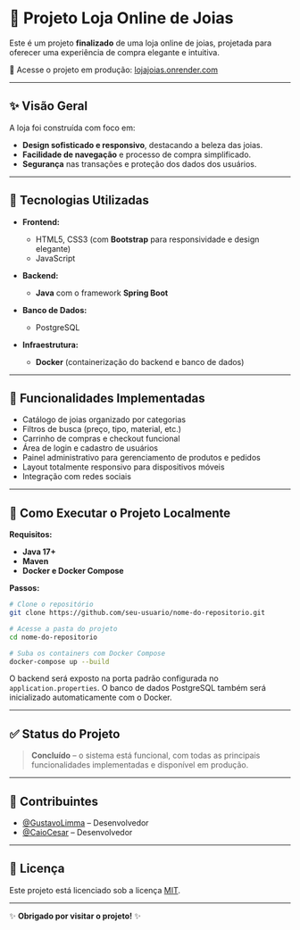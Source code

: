 # 💎 Projeto Loja Online de Joias

Este é um projeto **finalizado** de uma loja online de joias, projetada para oferecer uma experiência de compra elegante e intuitiva.

🔗 Acesse o projeto em produção: [lojajoias.onrender.com](https://lojajoias.onrender.com)

---

## ✨ Visão Geral

A loja foi construída com foco em:
- **Design sofisticado e responsivo**, destacando a beleza das joias.
- **Facilidade de navegação** e processo de compra simplificado.
- **Segurança** nas transações e proteção dos dados dos usuários.

---

## 🚀 Tecnologias Utilizadas

- **Frontend:**
  - HTML5, CSS3 (com **Bootstrap** para responsividade e design elegante)
  - JavaScript

- **Backend:**
  - **Java** com o framework **Spring Boot**

- **Banco de Dados:**
  - PostgreSQL

- **Infraestrutura:**
  - **Docker** (containerização do backend e banco de dados)

---

## 🎨 Funcionalidades Implementadas

- Catálogo de joias organizado por categorias
- Filtros de busca (preço, tipo, material, etc.)
- Carrinho de compras e checkout funcional
- Área de login e cadastro de usuários
- Painel administrativo para gerenciamento de produtos e pedidos
- Layout totalmente responsivo para dispositivos móveis
- Integração com redes sociais

---

## 🔧 Como Executar o Projeto Localmente

**Requisitos:**
- **Java 17+**
- **Maven**
- **Docker e Docker Compose**

**Passos:**

```bash
# Clone o repositório
git clone https://github.com/seu-usuario/nome-do-repositorio.git

# Acesse a pasta do projeto
cd nome-do-repositorio

# Suba os containers com Docker Compose
docker-compose up --build
````

O backend será exposto na porta padrão configurada no `application.properties`. O banco de dados PostgreSQL também será inicializado automaticamente com o Docker.

---

## ✅ Status do Projeto

> **Concluído** – o sistema está funcional, com todas as principais funcionalidades implementadas e disponível em produção.

---

## 👥 Contribuintes

* [@GustavoLimma](https://github.com/GustavoLimma) – Desenvolvedor
* [@CaioCesar](https://github.com/Caio-Cesar-Miranda) – Desenvolvedor

---

## 📜 Licença

Este projeto está licenciado sob a licença [MIT](LICENSE).

---

✨ **Obrigado por visitar o projeto!** ✨
